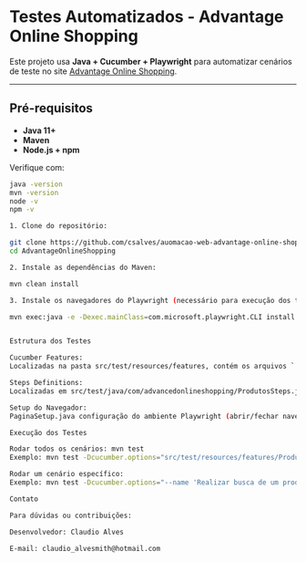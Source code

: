 # Testes Automatizados - Advantage Online Shopping

Este projeto usa **Java + Cucumber + Playwright** para automatizar cenários de teste no site [Advantage Online Shopping](https://www.advantageonlineshopping.com/).

---

## Pré-requisitos

- **Java 11+**
- **Maven**
- **Node.js + npm**

Verifique com:
```bash
java -version
mvn -version
node -v
npm -v

1. Clone do repositório:

git clone https://github.com/csalves/auomacao-web-advantage-online-shopping
cd AdvantageOnlineShopping

2. Instale as dependências do Maven:

mvn clean install

3. Instale os navegadores do Playwright (necessário para execução dos testes):

mvn exec:java -e -Dexec.mainClass=com.microsoft.playwright.CLI install


Estrutura dos Testes

Cucumber Features:
Localizadas na pasta src/test/resources/features, contém os arquivos `.feature` com os cenários de teste do Cucumber.

Steps Definitions:
Localizadas em src/test/java/com/advancedonlineshopping/ProdutosSteps.java, definição dos steps do Cucumber para realizar ações no site.

Setup do Navegador:
PaginaSetup.java configuração do ambiente Playwright (abrir/fechar navegador), ou seja, fornece uma instância de Page para os testes.

Execução dos Testes

Rodar todos os cenários: mvn test
Exemplo: mvn test -Dcucumber.options="src/test/resources/features/Produtos.feature"

Rodar um cenário específico:
Exemplo: mvn test -Dcucumber.options="--name 'Realizar busca de um produto'"

Contato

Para dúvidas ou contribuições:

Desenvolvedor: Claudio Alves

E-mail: claudio_alvesmith@hotmail.com